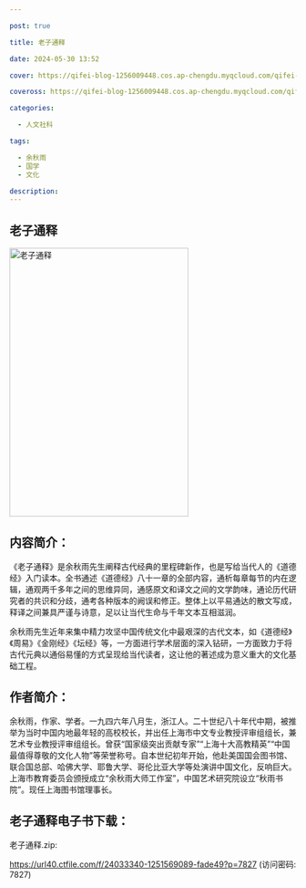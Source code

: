 ```yaml
---

post: true

title: 老子通释

date: 2024-05-30 13:52

cover: https://qifei-blog-1256009448.cos.ap-chengdu.myqcloud.com/qifei-blog/s33865629.jpg

coveross: https://qifei-blog-1256009448.cos.ap-chengdu.myqcloud.com/qifei-blog/s33865629.jpg

categories:

  - 人文社科

tags:

  - 余秋雨
  - 国学
  - 文化

description:
---
```


## 老子通释

<img alt="老子通释" class="aligncenter loading" data-was-processed="true" decoding="async" fetchpriority="high" height="471" src="https://qifei-blog-1256009448.cos.ap-chengdu.myqcloud.com/qifei-blog/s33865629.jpg" style="cursor: zoom-in;" width="314"/>

## 内容简介：

《老子通释》是余秋雨先生阐释古代经典的里程碑新作，也是写给当代人的《道德经》入门读本。全书通述《道德经》八十一章的全部内容，通析每章每节的内在逻辑，通观两千多年之间的思维异同，通感原文和译文之间的文学韵味，通论历代研究者的共识和分歧，通考各种版本的阙误和修正。整体上以平易通达的散文写成，释译之间兼具严谨与诗意，足以让当代生命与千年文本互相滋润。

余秋雨先生近年来集中精力攻坚中国传统文化中最艰深的古代文本，如《道德经》《周易》《金刚经》《坛经》等，一方面进行学术层面的深入钻研，一方面致力于将古代元典以通俗易懂的方式呈现给当代读者，这让他的著述成为意义重大的文化基础工程。

## 作者简介：

余秋雨，作家、学者。一九四六年八月生，浙江人。二十世纪八十年代中期，被推举为当时中国内地最年轻的高校校长，并出任上海市中文专业教授评审组组长，兼艺术专业教授评审组组长。曾获“国家级突出贡献专家”“上海十大高教精英”“中国最值得尊敬的文化人物”等荣誉称号。自本世纪初年开始，他赴美国国会图书馆、联合国总部、哈佛大学、耶鲁大学、哥伦比亚大学等处演讲中国文化，反响巨大。上海市教育委员会颁授成立“余秋雨大师工作室”，中国艺术研究院设立“秋雨书院”。现任上海图书馆理事长。

## 老子通释电子书下载：

老子通释.zip: 

https://url40.ctfile.com/f/24033340-1251569089-fade49?p=7827 (访问密码: 7827)
